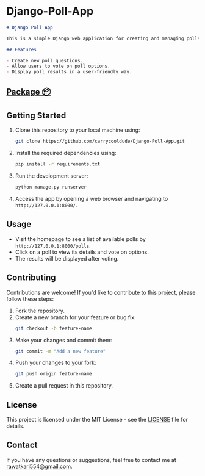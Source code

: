 # Django-Poll-App

```markdown
# Django Poll App

This is a simple Django web application for creating and managing polls. Users can vote on predefined poll questions and see the results.

## Features

- Create new poll questions.
- Allow users to vote on poll options.
- Display poll results in a user-friendly way.
```

## [Package 📦](https://pypi.org/project/django-polls-carrycooldude/0.1/)
## Getting Started


1. Clone this repository to your local machine using:
   ```bash
   git clone https://github.com/carrycooldude/Django-Poll-App.git
   ```

2. Install the required dependencies using:
   ```bash
   pip install -r requirements.txt
   ```

3. Run the development server:
   ```bash
   python manage.py runserver
   ```

4. Access the app by opening a web browser and navigating to `http://127.0.0.1:8000/`.

## Usage

- Visit the homepage to see a list of available polls by `http://127.0.0.1:8000/polls`.
- Click on a poll to view its details and vote on options.
- The results will be displayed after voting.

## Contributing

Contributions are welcome! If you'd like to contribute to this project, please follow these steps:

1. Fork the repository.
2. Create a new branch for your feature or bug fix:
   ```bash
   git checkout -b feature-name
   ```
3. Make your changes and commit them:
   ```bash
   git commit -m "Add a new feature"
   ```
4. Push your changes to your fork:
   ```bash
   git push origin feature-name
   ```
5. Create a pull request in this repository.

## License

This project is licensed under the MIT License - see the [LICENSE](LICENSE) file for details.

## Contact

If you have any questions or suggestions, feel free to contact me at rawatkari554@gmail.com.
